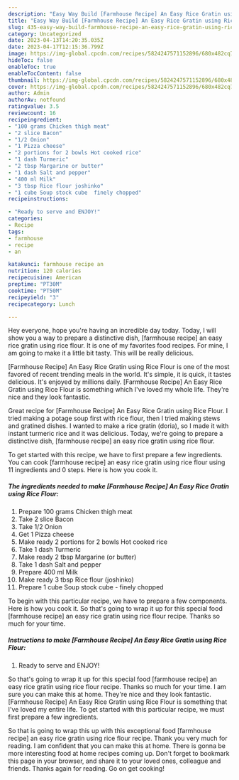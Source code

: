 ```yaml
---
description: "Easy Way Build [Farmhouse Recipe] An Easy Rice Gratin using Rice Flour yang Delicious"
title: "Easy Way Build [Farmhouse Recipe] An Easy Rice Gratin using Rice Flour yang Delicious"
slug: 435-easy-way-build-farmhouse-recipe-an-easy-rice-gratin-using-rice-flour-yang-delicious
category: Uncategorized
date: 2023-04-13T14:20:35.035Z
date: 2023-04-17T12:15:36.799Z
image: https://img-global.cpcdn.com/recipes/5824247571152896/680x482cq70/farmhouse-recipe-an-easy-rice-gratin-using-rice-flour-recipe-main-photo.jpg
hideToc: false
enableToc: true
enableTocContent: false
thumbnail: https://img-global.cpcdn.com/recipes/5824247571152896/680x482cq70/farmhouse-recipe-an-easy-rice-gratin-using-rice-flour-recipe-main-photo.jpg
cover: https://img-global.cpcdn.com/recipes/5824247571152896/680x482cq70/farmhouse-recipe-an-easy-rice-gratin-using-rice-flour-recipe-main-photo.jpg
author: Admin
authorAv: notfound
ratingvalue: 3.5
reviewcount: 16
recipeingredient:
- "100 grams Chicken thigh meat"
- "2 slice Bacon"
- "1/2 Onion"
- "1 Pizza cheese"
- "2 portions for 2 bowls Hot cooked rice"
- "1 dash Turmeric"
- "2 tbsp Margarine or butter"
- "1 dash Salt and pepper"
- "400 ml Milk"
- "3 tbsp Rice flour joshinko"
- "1 cube Soup stock cube  finely chopped"
recipeinstructions:

- "Ready to serve and ENJOY!"
categories:
- Recipe
tags:
- farmhouse
- recipe
- an

katakunci: farmhouse recipe an 
nutrition: 120 calories
recipecuisine: American
preptime: "PT30M"
cooktime: "PT50M"
recipeyield: "3"
recipecategory: Lunch

---
```



Hey everyone, hope you're having an incredible day today. Today, I will show you a way to prepare a distinctive dish, [farmhouse recipe] an easy rice gratin using rice flour. It is one of my favorites food recipes. For mine, I am going to make it a little bit tasty. This will be really delicious.

[Farmhouse Recipe] An Easy Rice Gratin using Rice Flour is one of the most favored of recent trending meals in the world. It's simple, it is quick, it tastes delicious. It's enjoyed by millions daily. [Farmhouse Recipe] An Easy Rice Gratin using Rice Flour is something which I've loved my whole life. They're nice and they look fantastic.

Great recipe for [Farmhouse Recipe] An Easy Rice Gratin using Rice Flour. I tried making a potage soup first with rice flour, then I tried making stews and gratined dishes. I wanted to make a rice gratin (doria), so I made it with instant turmeric rice and it was delicious. Today, we&#39;re going to prepare a distinctive dish, [farmhouse recipe] an easy rice gratin using rice flour.


To get started with this recipe, we have to first prepare a few ingredients. You can cook [farmhouse recipe] an easy rice gratin using rice flour using 11 ingredients and 0 steps. Here is how you cook it.

<!--inarticleads1-->

##### The ingredients needed to make [Farmhouse Recipe] An Easy Rice Gratin using Rice Flour:

1. Prepare 100 grams Chicken thigh meat
1. Take 2 slice Bacon
1. Take 1/2 Onion
1. Get 1 Pizza cheese
1. Make ready 2 portions for 2 bowls Hot cooked rice
1. Take 1 dash Turmeric
1. Make ready 2 tbsp Margarine (or butter)
1. Take 1 dash Salt and pepper
1. Prepare 400 ml Milk
1. Make ready 3 tbsp Rice flour (joshinko)
1. Prepare 1 cube Soup stock cube - finely chopped


To begin with this particular recipe, we have to prepare a few components. Here is how you cook it. So that&#39;s going to wrap it up for this special food [farmhouse recipe] an easy rice gratin using rice flour recipe. Thanks so much for your time. 

<!--inarticleads2-->

##### Instructions to make [Farmhouse Recipe] An Easy Rice Gratin using Rice Flour:


1. Ready to serve and ENJOY!

So that&#39;s going to wrap it up for this special food [farmhouse recipe] an easy rice gratin using rice flour recipe. Thanks so much for your time. I am sure you can make this at home. They&#39;re nice and they look fantastic. [Farmhouse Recipe] An Easy Rice Gratin using Rice Flour is something that I&#39;ve loved my entire life. To get started with this particular recipe, we must first prepare a few ingredients. 

So that is going to wrap this up with this exceptional food [farmhouse recipe] an easy rice gratin using rice flour recipe. Thank you very much for reading. I am confident that you can make this at home. There is gonna be more interesting food at home recipes coming up. Don't forget to bookmark this page in your browser, and share it to your loved ones, colleague and friends. Thanks again for reading. Go on get cooking!
